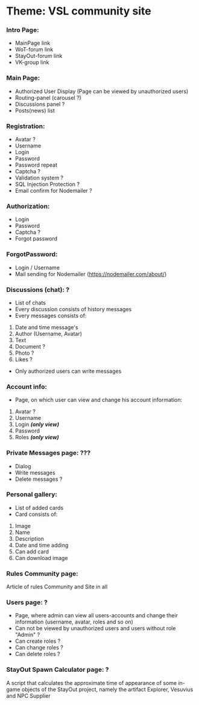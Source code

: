 # Theme: VSL community site
### Intro Page:
  - MainPage link
  - WoT-forum link
  - StayOut-forum link
  - VK-group link

### Main Page:
  - Authorized User Display (Page can be viewed by unauthorized users)
  - Routing-panel (carousel ?)
  - Discussions panel ?
  - Posts(news) list
  
### Registration:
  - Avatar ?
  - Username
  - Login
  - Password
  - Password repeat
  - Captcha ?
  - Validation system ?
  - SQL Injection Protection ?
  - Email confirm for Nodemailer ?

### Authorization:
  - Login
  - Password
  - Captcha ?
  - Forgot password

### ForgotPassword:
  - Login / Username
  - Mail sending for Nodemailer (https://nodemailer.com/about/)

### Discussions (chat): ?
- List of chats
- Every discussion consists of history messages
- Every messages consists of:
1. Date and time message's
1. Author (Username, Avatar)
1. Text
1. Document ?
1. Photo ?
1. Likes ?
- Only authorized users can write messages

### Account info:
- Page, on which user can view and change his account information:
1. Avatar ?
1. Username
1. Login __*(only view)*__
1. Password
1. Roles __*(only view)*__

### Private Messages page: ???
  - Dialog
  - Write messages
  - Delete messages ?

### Personal gallery:
- List of added cards
- Card consists of:
1. Image
1. Name
1. Description
1. Date and time adding
1. Can add card
1. Can download image
  
### Rules Community page:
  Article of rules Community and Site in all

### Users page: ?
  - Page, where admin can view all users-accounts and change their information (username, avatar, roles and so on)
  - Can not be viewed by unauthorized users and users without role "Admin" ?
  - Can create roles ?
  - Can change roles ?
  - Can delete roles ?

### StayOut Spawn Calculator page: ?
  A script that calculates the approximate time of appearance of some in-game objects of the StayOut project, namely the artifact Explorer, Vesuvius and NPС Supplier

